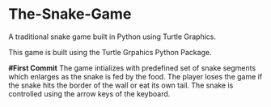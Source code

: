 # The-Snake-Game
A traditional snake game built in Python using Turtle Graphics.

This game is built using the Turtle Grpahics Python Package.

**#First Commit**
The game intializes with predefined set of snake segments which enlarges as the snake is fed by the food.
The player loses the game if the snake hits the border of the wall or eat its own tail.
The snake is controlled using the arrow keys of the keyboard.
